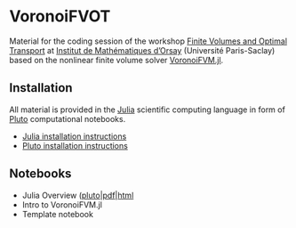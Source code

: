 # VoronoiFVOT

Material for the coding session of the workshop [Finite Volumes and Optimal Transport](https://project.inria.fr/fvot/) at  [Institut de Mathématiques d’Orsay](https://www.imo.universite-paris-saclay.fr/en/) (Université Paris-Saclay) based on the nonlinear finite volume solver [VoronoiFVM.jl](https://github.com/j-fu/VoronoiFVM.jl).

## Installation

All material is provided in the [Julia](https://julialang.org) scientific computing language in form of [Pluto](https://github.com/fonsp/Pluto.jl) computational notebooks.

- [Julia installation instructions](https://julialang.org/downloads)
- [Pluto installation instructions](https://plutojl.org/#install)

## Notebooks

- Julia Overview ([pluto](JuliaOverview.jl)|[pdf](rendered/JuliaOverview.pdf)|[html](https://html-preview.github.io/?url=https://raw.githubusercontent.com/j-fu/VoronoiFVOT/refs/heads/main/rendered/JuliaOverview.html)
- Intro to VoronoiFVM.jl
- Template notebook
